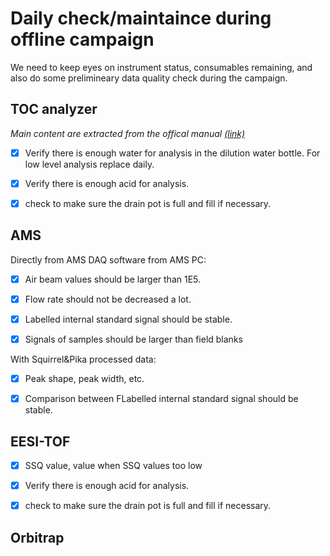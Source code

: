 # Daily check/maintaince during offline campaign

We need to keep eyes on instrument status, consumables remaining, and also do some prelimineary data quality check during the campaign.


## TOC analyzer

_Main content are extracted from the offical manual [(link)](https://www.ssi.shimadzu.com/sites/ssi.shimadzu.com/files/pim/pim_document_file/ssi/others/14854/TOC-L-Quick-Reference-Guide.pdf)_

 - [x] Verify there is enough water for analysis in the dilution water bottle. For low level analysis replace daily.
-  [x] Verify there is enough acid for analysis.
-  [x] check to make sure the drain pot is full and fill if necessary.




## AMS
Directly from AMS DAQ software from AMS PC:     

- [x] Air beam values should be larger than 1E5.
- [x] Flow rate should not be decreased a lot.


- [x] Labelled internal standard signal should be stable.
- [x] Signals of samples should be larger than field blanks


With Squirrel&Pika processed data:    

- [x] Peak shape, peak width, etc.
- [x] Comparison between FLabelled internal standard signal should be stable.




## EESI-TOF

 - [x] SSQ value, value
    when SSQ values too low
    
-  [x] Verify there is enough acid for analysis.
-  [x] check to make sure the drain pot is full and fill if necessary.



## Orbitrap

